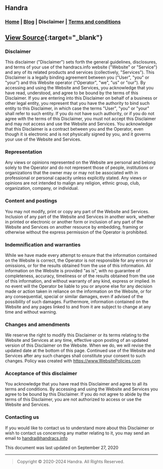 ## Handra

### [Home](/) | [Blog](/blog) | Disclaimer | [Terms and conditions](/tnc)
## [View Source](https://www.websitepolicies.com/policies/view/GNEvkxgS){:target="_blank"}
### Disclaimer

This disclaimer ("Disclaimer") sets forth the general guidelines, disclosures, and terms of your use of the handracs.info website ("Website" or "Service") and any of its related products and services (collectively, "Services"). This Disclaimer is a legally binding agreement between you ("User", "you" or "your") and this Website operator ("Operator", "we", "us" or "our"). By accessing and using the Website and Services, you acknowledge that you have read, understood, and agree to be bound by the terms of this Disclaimer. If you are entering into this Disclaimer on behalf of a business or other legal entity, you represent that you have the authority to bind such entity to this Disclaimer, in which case the terms "User", "you" or "your" shall refer to such entity. If you do not have such authority, or if you do not agree with the terms of this Disclaimer, you must not accept this Disclaimer and may not access and use the Website and Services. You acknowledge that this Disclaimer is a contract between you and the Operator, even though it is electronic and is not physically signed by you, and it governs your use of the Website and Services.

### Representation

Any views or opinions represented on the Website are personal and belong solely to the Operator and do not represent those of people, institutions or organizations that the owner may or may not be associated with in professional or personal capacity unless explicitly stated. Any views or opinions are not intended to malign any religion, ethnic group, club, organization, company, or individual.

### Content and postings

You may not modify, print or copy any part of the Website and Services. Inclusion of any part of the Website and Services in another work, whether in printed or electronic or another form or inclusion of any part of the Website and Services on another resource by embedding, framing or otherwise without the express permission of the Operator is prohibited.

### Indemnification and warranties

While we have made every attempt to ensure that the information contained on the Website is correct, the Operator is not responsible for any errors or omissions, or for the results obtained from the use of this information. All information on the Website is provided "as is", with no guarantee of completeness, accuracy, timeliness or of the results obtained from the use of this information, and without warranty of any kind, express or implied. In no event will the Operator be liable to you or anyone else for any decision made or action taken in reliance on the information on the Website, or for any consequential, special or similar damages, even if advised of the possibility of such damages. Furthermore, information contained on the Website and any pages linked to and from it are subject to change at any time and without warning.

### Changes and amendments

We reserve the right to modify this Disclaimer or its terms relating to the Website and Services at any time, effective upon posting of an updated version of this Disclaimer on the Website. When we do, we will revise the updated date at the bottom of this page. Continued use of the Website and Services after any such changes shall constitute your consent to such changes. Policy was created with <https://www.WebsitePolicies.com>

### Acceptance of this disclaimer

You acknowledge that you have read this Disclaimer and agree to all its terms and conditions. By accessing and using the Website and Services you agree to be bound by this Disclaimer. If you do not agree to abide by the terms of this Disclaimer, you are not authorized to access or use the Website and Services.

### Contacting us

If you would like to contact us to understand more about this Disclaimer or wish to contact us concerning any matter relating to it, you may send an email to [handra@handracs.info](mailto:handra@handracs.info)

This document was last updated on September 27, 2020

---
> Copyright &copy; 2020-2024 Handra. All Rights Reserved.